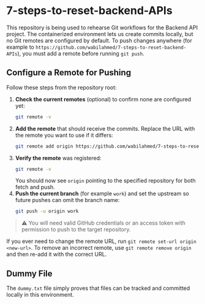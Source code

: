 # 7-steps-to-reset-backend-APIs

This repository is being used to rehearse Git workflows for the Backend API project. The containerized environment lets us
create commits locally, but no Git remotes are configured by default. To push changes anywhere (for example to
`https://github.com/wabilahmed/7-steps-to-reset-backend-APIs`), you must add a remote before running `git push`.

## Configure a Remote for Pushing

Follow these steps from the repository root:

1. **Check the current remotes** (optional) to confirm none are configured yet:
   ```bash
   git remote -v
   ```
2. **Add the remote** that should receive the commits. Replace the URL with the remote you want to use if it differs:
   ```bash
   git remote add origin https://github.com/wabilahmed/7-steps-to-reset-backend-APIs.git
   ```
3. **Verify the remote** was registered:
   ```bash
   git remote -v
   ```
   You should now see `origin` pointing to the specified repository for both fetch and push.
4. **Push the current branch** (for example `work`) and set the upstream so future pushes can omit the branch name:
   ```bash
   git push -u origin work
   ```

> ⚠️ You will need valid GitHub credentials or an access token with permission to push to the target repository.

If you ever need to change the remote URL, run `git remote set-url origin <new-url>`. To remove an incorrect remote, use
`git remote remove origin` and then re-add it with the correct URL.

## Dummy File

The `dummy.txt` file simply proves that files can be tracked and committed locally in this environment.

